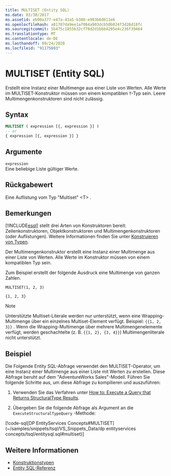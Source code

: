 ```yaml
---
title: MULTISET (Entity SQL)
ms.date: 03/30/2017
ms.assetid: eb90a377-e47a-43a5-b308-e993b6d611e6
ms.openlocfilehash: a81787da9ee1af084a903dcb50b024f3d26d18fc
ms.sourcegitcommit: 5b475c1855b32cf78d2d1bbb4295e4c236f39464
ms.translationtype: MT
ms.contentlocale: de-DE
ms.lasthandoff: 09/24/2020
ms.locfileid: "91175693"
---
```

# <a name="multiset-entity-sql"></a>MULTISET (Entity SQL)

Erstellt eine Instanz einer Multimenge aus einer Liste von Werten. Alle Werte im MULTISET-Konstruktor müssen von einem kompatiblen `T`-Typ sein. Leere Multimengenkonstruktoren sind nicht zulässig.  
  
## <a name="syntax"></a>Syntax  
  
```sql  
MULTISET ( expression [{, expression }] )  
-- or  
{ expression [{, expression }] }  
```  
  
## <a name="arguments"></a>Argumente  

 `expression`  
 Eine beliebige Liste gültiger Werte.  
  
## <a name="return-value"></a>Rückgabewert  

 Eine Auflistung vom Typ "Multiset" \<T> .  
  
## <a name="remarks"></a>Bemerkungen  

 [!INCLUDE[esql](../../../../../../includes/esql-md.md)] stellt drei Arten von Konstruktoren bereit: Zeilenkonstruktoren, Objektkonstruktoren und Multimengenkonstruktoren (oder Auflistungen). Weitere Informationen finden Sie unter [Konstruieren von Typen](constructing-types-entity-sql.md).  
  
 Der Multimengenkonstruktor erstellt eine Instanz einer Multimenge aus einer Liste von Werten. Alle Werte im Konstruktor müssen von einem kompatiblen Typ sein.  
  
 Zum Beispiel erstellt der folgende Ausdruck eine Multimenge von ganzen Zahlen.  
  
 `MULTISET(1, 2, 3)`  
  
 `{1, 2, 3}`  
  
> [!NOTE]
> Unterstützte Multiset-Literale werden nur unterstützt, wenn eine Wrapping-Multimenge über ein einzelnes Multiset-Element verfügt. Beispiel: `{{1, 2, 3}}` . Wenn die Wrapping-Multimenge über mehrere Multimengenelemente verfügt, werden geschachtelte (z. B. `{{1, 2}, {3, 4}}`) Multimengenliterale nicht unterstützt.  
  
## <a name="example"></a>Beispiel  

 Die Folgende Entity SQL-Abfrage verwendet den MULTISET-Operator, um eine Instanz einer Multimenge aus einer Liste mit Werten zu erstellen. Diese Abfrage beruht auf dem "AdventureWorks Sales"-Modell. Führen Sie folgende Schritte aus, um diese Abfrage zu kompilieren und auszuführen:  
  
1. Verwenden Sie das Verfahren unter [How to: Execute a Query that Returns StructuralType Results](../how-to-execute-a-query-that-returns-structuraltype-results.md).  
  
2. Übergeben Sie die folgende Abfrage als Argument an die `ExecuteStructuralTypeQuery` -Methode:  
  
 [!code-sql[DP EntityServices Concepts#MULTISET](~/samples/snippets/tsql/VS_Snippets_Data/dp entityservices concepts/tsql/entitysql.sql#multiset)]  
  
## <a name="see-also"></a>Weitere Informationen

- [Konstruktionstypen](constructing-types-entity-sql.md)
- [Entity SQL-Referenz](entity-sql-reference.md)

